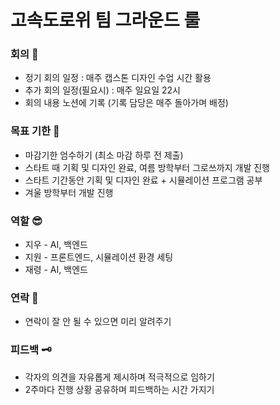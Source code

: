 # 고속도로위 팀 그라운드 룰 

### 회의 🤝

- 정기 회의 일정 : 매주 캡스톤 디자인 수업 시간 활용
- 추가 회의 일정(필요시) : 매주 일요일 22시
- 회의 내용 노션에 기록 (기록 담당은 매주 돌아가며 배정)

### 목표 기한 📝

- 마감기한 엄수하기 (최소 마감 하루 전 제출)
- 스타트 때 기획 및 디자인 완료, 여름 방학부터 그로쓰까지 개발 진행
- 스타트 기간동안 기획 및 디자인 완료 + 시뮬레이션 프로그램 공부
- 겨울 방학부터 개발 진행

### 역할 😎

- 지우 - AI, 백엔드
- 지원 - 프론트엔드, 시뮬레이션 환경 세팅
- 재령 - AI, 백엔드


### 연락 📱

- 연락이 잘 안 될 수 있으면 미리 알려주기

### 피드백 🗝️

- 각자의 의견을 자유롭게 제시하며 적극적으로 임하기
- 2주마다 진행 상황 공유하며 피드백하는 시간 가지기
